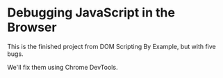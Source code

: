 # Debugging JavaScript in the Browser
This is the finished project from DOM Scripting By Example, but with five bugs.

We'll fix them using Chrome DevTools.